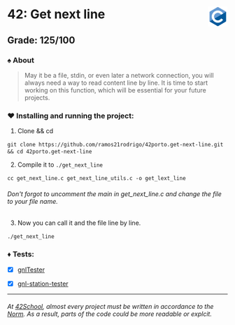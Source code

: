 
# 42: Get next line<img src="https://github.com/devicons/devicon/blob/master/icons/c/c-original.svg" title="C" alt="C Logo" width="45" height="45" align="right" /> &nbsp;

## Grade: 125/100

### ♠️ About
>May it be a file, stdin, or even later a network connection, you will always need a way to read content line by line. It is time to start working on this function, which will be essential for your future projects.

### ♥️ Installing and running the project:
1. Clone && cd
```
git clone https://github.com/ramos21rodrigo/42porto.get-next-line.git && cd 42porto.get-next-line
```
2. Compile it to ` ./get_next_line `
```
cc get_next_line.c get_next_line_utils.c -o get_lext_line
```
######  Don't forgot to uncomment the main in get_next_line.c and change the file to your file name.

3. Now you can call it and the file line by line.

```
./get_next_line
```

### ♦️ Tests:

- [x] [gnlTester](https://github.com/Tripouille/gnlTester)

- [x] [gnl-station-tester](https://github.com/kodpe/gnl-station-tester)

  
___
######  At [42School](https://en.wikipedia.org/wiki/42_(school)), almost every project must be written in accordance to the [Norm](https://github.com/42School/norminette). As a result, parts of the code could be more readable or explcit.
